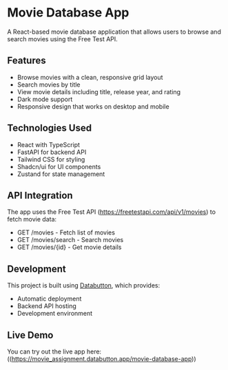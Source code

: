 # Movie Database App

A React-based movie database application that allows users to browse and search movies using the Free Test API.

## Features

- Browse movies with a clean, responsive grid layout
- Search movies by title
- View movie details including title, release year, and rating
- Dark mode support
- Responsive design that works on desktop and mobile

## Technologies Used

- React with TypeScript
- FastAPI for backend API
- Tailwind CSS for styling
- Shadcn/ui for UI components
- Zustand for state management

## API Integration

The app uses the Free Test API (https://freetestapi.com/api/v1/movies) to fetch movie data:
- GET /movies - Fetch list of movies
- GET /movies/search - Search movies
- GET /movies/{id} - Get movie details

## Development

This project is built using [Databutton](https://databutton.com/), which provides:
- Automatic deployment
- Backend API hosting
- Development environment

## Live Demo

You can try out the live app here: ((https://movie_assignment.databutton.app/movie-database-app))


